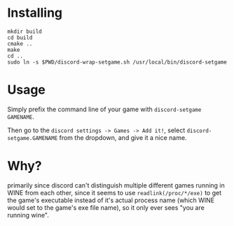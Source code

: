 # Installing

    mkdir build
    cd build
    cmake ..
    make
    cd ..
    sudo ln -s $PWD/discord-wrap-setgame.sh /usr/local/bin/discord-setgame

# Usage

Simply prefix the command line of your game with `discord-setgame GAMENAME`.

Then go to the `discord settings -> Games -> Add it!`, select `discord-setgame.GAMENAME` from the dropdown, and give it a nice name.

# Why?

primarily since discord can't distinguish multiple different games running in WINE from each other, since it seems to use `readlink(/proc/*/exe)` to get the game's executable instead of it's actual process name (which WINE would set to the game's exe file name), so it only ever sees "you are running wine".
